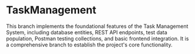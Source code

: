 # TaskManagement
This branch implements the foundational features of the Task Management System, including database entities, REST API endpoints, test data population, Postman testing collections, and basic frontend integration. It is a comprehensive branch to establish the project's core functionality.
